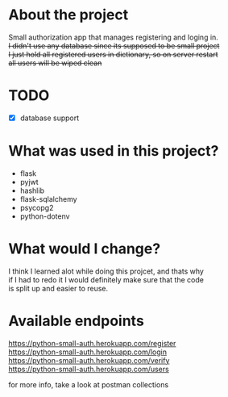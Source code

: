 # About the project

Small authorization app that manages registering and loging in.\
<del>I didn't use any database since its supposed to be small project\
I just hold all registered users in dictionary, so on server restart\
all users will be wiped clean</del>

# TODO

- [x] database support

# What was used in this project?

- flask
- pyjwt
- hashlib
- flask-sqlalchemy
- psycopg2
- python-dotenv

# What would I change?

I think I learned alot while doing this projcet, and thats why \
if I had to redo it I would definitely make sure that the code\
is split up and easier to reuse.

# Available endpoints

https://python-small-auth.herokuapp.com/register \
https://python-small-auth.herokuapp.com/login \
https://python-small-auth.herokuapp.com/verify \
https://python-small-auth.herokuapp.com/users

for more info, take a look at postman collections
